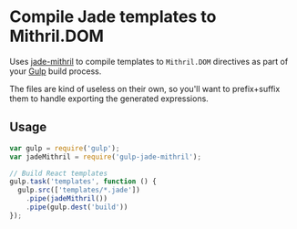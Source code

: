 # Compile Jade templates to Mithril.DOM

Uses [jade-mithril](https://github.com/ysimonson/jade-mithril) to compile templates to `Mithril.DOM` directives as part of your [Gulp](https://github.com/gulpjs/gulp) build process.

The files are kind of useless on their own, so you'll want to prefix+suffix them to handle exporting the generated expressions.

## Usage

````javascript
var gulp = require('gulp');
var jadeMithril = require('gulp-jade-mithril');

// Build React templates
gulp.task('templates', function () {
  gulp.src(['templates/*.jade'])
    .pipe(jadeMithril())
    .pipe(gulp.dest('build'))
});
````
